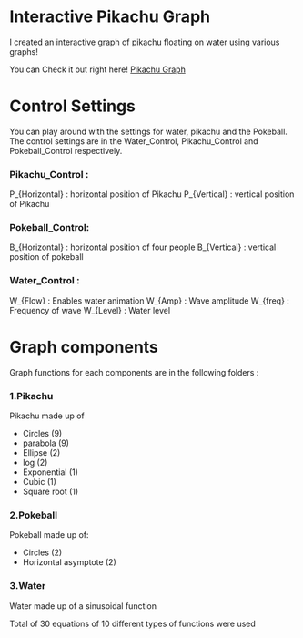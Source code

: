  Interactive Pikachu Graph
 =============

I created an interactive graph of pikachu floating on water using various graphs!

You can Check it out right here! [Pikachu Graph](https://www.desmos.com/calculator/rzd2rreo3j)



# Control Settings
You can play around with the settings for water, pikachu and the Pokeball. 
The control settings are in the Water_Control, Pikachu_Control and Pokeball_Control respectively.

### Pikachu_Control :
P_{Horizontal} : horizontal position of Pikachu
P_{Vertical} : vertical position of Pikachu

### Pokeball_Control: 
B_{Horizontal} : horizontal position of four people
B_{Vertical} : vertical position of pokeball

### Water_Control :
W_{Flow} : Enables water animation
W_{Amp} : Wave amplitude
W_{freq} : Frequency of wave 
W_{Level} : Water level


# Graph components
Graph functions for each components are in the following folders :
### 1.Pikachu
Pikachu made up of 
  * Circles (9)
  * parabola (9)
  * Ellipse (2)
  * log (2)
  * Exponential (1)
  * Cubic (1)
  * Square root (1) 

### 2.Pokeball
Pokeball made up of: 
  * Circles (2)
  * Horizontal asymptote (2)

### 3.Water
Water made up of a sinusoidal function

Total of 30 equations of 10 different types of functions were used 


